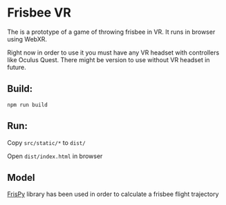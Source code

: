 # Frisbee VR

The is a prototype of a game of throwing frisbee in VR.
It runs in browser using WebXR.

Right now in order to use it you must have any VR headset with controllers like Oculus Quest.
There might be version to use without VR headset in future.


## Build: 
```
npm run build
```

## Run:
Copy `src/static/*` to `dist/`

Open `dist/index.html` in browser

## Model

[FrisPy](https://github.com/tmcclintock/FrisPy) library has been used in order to calculate a frisbee flight trajectory